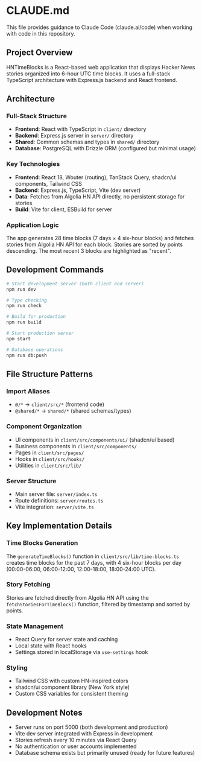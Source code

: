 # CLAUDE.md

This file provides guidance to Claude Code (claude.ai/code) when working with code in this repository.

## Project Overview

HNTimeBlocks is a React-based web application that displays Hacker News stories organized into 6-hour UTC time blocks. It uses a full-stack TypeScript architecture with Express.js backend and React frontend.

## Architecture

### Full-Stack Structure
- **Frontend**: React with TypeScript in `client/` directory
- **Backend**: Express.js server in `server/` directory  
- **Shared**: Common schemas and types in `shared/` directory
- **Database**: PostgreSQL with Drizzle ORM (configured but minimal usage)

### Key Technologies
- **Frontend**: React 18, Wouter (routing), TanStack Query, shadcn/ui components, Tailwind CSS
- **Backend**: Express.js, TypeScript, Vite (dev server)
- **Data**: Fetches from Algolia HN API directly, no persistent storage for stories
- **Build**: Vite for client, ESBuild for server

### Application Logic
The app generates 28 time blocks (7 days × 4 six-hour blocks) and fetches stories from Algolia HN API for each block. Stories are sorted by points descending. The most recent 3 blocks are highlighted as "recent".

## Development Commands

```bash
# Start development server (both client and server)
npm run dev

# Type checking
npm run check

# Build for production
npm run build

# Start production server
npm start

# Database operations
npm run db:push
```

## File Structure Patterns

### Import Aliases
- `@/*` → `client/src/*` (frontend code)
- `@shared/*` → `shared/*` (shared schemas/types)

### Component Organization
- UI components in `client/src/components/ui/` (shadcn/ui based)
- Business components in `client/src/components/`
- Pages in `client/src/pages/`
- Hooks in `client/src/hooks/`
- Utilities in `client/src/lib/`

### Server Structure
- Main server file: `server/index.ts`
- Route definitions: `server/routes.ts`
- Vite integration: `server/vite.ts`

## Key Implementation Details

### Time Blocks Generation
The `generateTimeBlocks()` function in `client/src/lib/time-blocks.ts` creates time blocks for the past 7 days, with 4 six-hour blocks per day (00:00-06:00, 06:00-12:00, 12:00-18:00, 18:00-24:00 UTC).

### Story Fetching
Stories are fetched directly from Algolia HN API using the `fetchStoriesForTimeBlock()` function, filtered by timestamp and sorted by points.

### State Management
- React Query for server state and caching
- Local state with React hooks
- Settings stored in localStorage via `use-settings` hook

### Styling
- Tailwind CSS with custom HN-inspired colors
- shadcn/ui component library (New York style)
- Custom CSS variables for consistent theming

## Development Notes

- Server runs on port 5000 (both development and production)
- Vite dev server integrated with Express in development
- Stories refresh every 10 minutes via React Query
- No authentication or user accounts implemented
- Database schema exists but primarily unused (ready for future features)